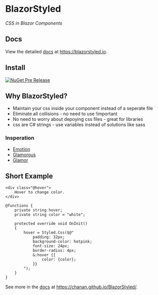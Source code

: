 # BlazorStyled

_CSS in Blazor Components_

## Docs

View the detailed [docs](https://blazorstyled.io) at https://blazorstyled.io.

## Install

[![NuGet Pre Release](https://img.shields.io/nuget/vpre/BlazorStyled.svg)](https://www.nuget.org/packages/BlazorStyled/)

## Why BlazorStyled?

* Maintain your css inside your component instead of a seperate file
* Eliminate all collisions - no need to use !important
* No need to worry about depoying css files - great for libraries
* css are C# strings - use variables instead of solutions like sass

### Insperation

* [Emotion](https://emotion.sh/docs/introduction)
* [Glamorous](https://glamorous.rocks/)
* [Glamor](https://github.com/threepointone/glamor)

## Short Example

```
<div class="@hover">
    Hover to change color.
</div>

@functions {
    private string hover;
    private string color = "white";

    protected override void OnInit()
    {
        hover = Styled.Css($@"
            padding: 32px;
            background-color: hotpink;
            font-size: 24px;
            border-radius: 4px;
            &:hover {{
                color: {color};
            }}
        ");
    }
}
```

See more in the [docs](https://chanan.github.io/BlazorStyled/) at https://chanan.github.io/BlazorStyled/.
